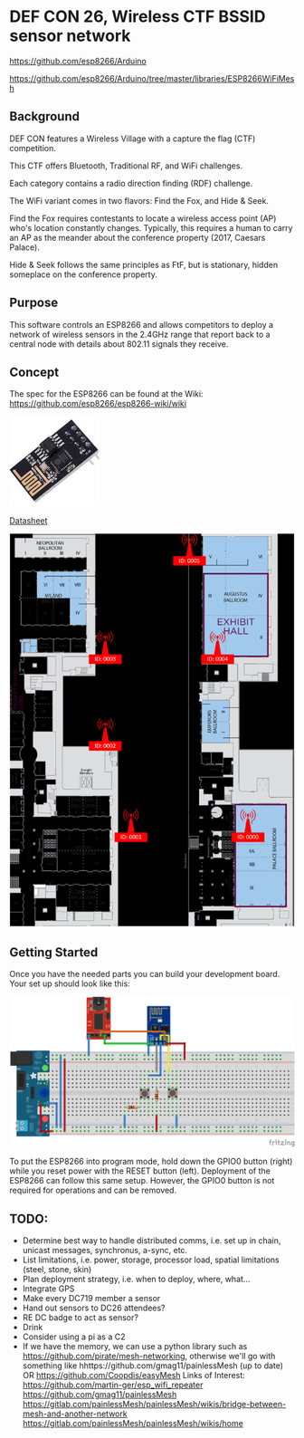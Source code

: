 # DEF CON 26, Wireless CTF BSSID sensor network

https://github.com/esp8266/Arduino

https://github.com/esp8266/Arduino/tree/master/libraries/ESP8266WiFiMesh


## Background

DEF CON features a Wireless Village with a capture the flag (CTF) 
competition. 

This CTF offers Bluetooth, Traditional RF, and WiFi challenges. 

Each category contains a radio direction finding (RDF) challenge.

The WiFi variant comes in two flavors: Find the Fox, and Hide & Seek.


Find the Fox requires contestants to locate a wireless access point (AP) 
who's location constantly changes. Typically, this requires a human to 
carry an AP as the meander about the conference property (2017, Caesars 
Palace).

Hide & Seek follows the same principles as FtF, but is stationary, 
hidden someplace on the conference property. 

## Purpose

This software controls an ESP8266 and allows competitors to deploy a 
network of wireless sensors in the 2.4GHz range that report back to a 
central node with details about 
802.11 signals they receive.

## Concept

The spec for the ESP8266 can be found at the Wiki: https://github.com/esp8266/esp8266-wiki/wiki

![picture](img/esp8266.jpg)

[Datasheet](https://nurdspace.nl/ESP8266)

![picture](img/map.png)

## Getting Started

Once you have the needed parts you can build your development board. Your set up should look like this:

![picture](img/breadboard.png)

To put the ESP8266 into program mode, hold down the GPIO0 button (right) while you reset power with the RESET button (left).
Deployment of the ESP8266 can follow this same setup. However, the GPIO0 button is not required for operations and can be removed.

## TODO:

- Determine best way to handle distributed comms, i.e. set up in chain, unicast messages, synchronus, a-sync, etc.
- List limitations, i.e. power, storage, processor load, spatial limitations (steel, stone, skin)
- Plan deployment strategy, i.e. when to deploy, where, what...
- Integrate GPS
- Make every DC719 member a sensor
- Hand out sensors to DC26 attendees?
- RE DC badge to act as sensor?
- Drink
- Consider using a pi as a C2
- If we have the memory, we can use a python library such as https://github.com/pirate/mesh-networking, otherwise we'll go with something like hhttps://github.com/gmag11/painlessMesh (up to date) OR https://github.com/Coopdis/easyMesh
Links of Interest:
https://github.com/martin-ger/esp_wifi_repeater
https://github.com/gmag11/painlessMesh
https://gitlab.com/painlessMesh/painlessMesh/wikis/bridge-between-mesh-and-another-network
https://gitlab.com/painlessMesh/painlessMesh/wikis/home



